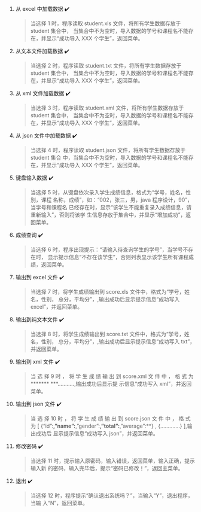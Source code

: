 1. 从 excel 中加载数据 ✔️

   > 当选择 1 时，程序读取 student.xls 文件，将所有学生数据存放于 student 集合中， 当集合中不为空时，导入数据的学号和课程名不能存在，并显示“成功导入 XXX 个学生”，返回菜单。

2. 从文本文件加载数据 ✔️

   > 当选择 2 时，程序读取 student.txt 文件，将所有学生数据存放于 student 集合中， 当集合中不为空时，导入数据的学号和课程名不能存在，并显示“成功导入 XXX 个学生”，返回菜单。

3. 从 xml 文件加载数据 ✔️

   > 当选择 3 时，程序读取 student.xml 文件，将所有学生数据存放于 student 集合中， 当集合中不为空时，导入数据的学号和课程名不能存在，并显示“成功导入 XXX 个学生”，返回菜单。

4. 从 json 文件中加载数据 ✔️

   > 当选择 4 时，程序读取 student.json 文件，将所有学生数据存放于 student 集合 中，当集合中不为空时，导入数据的学号和课程名不能存在，并显示“成功导入 XXX 个学生”，返回菜单。

5. 键盘输入数据 ✔️

   > 当选择 5 时，从键盘依次录入学生成绩信息，格式为“学号，姓名，性别，课程 名称，成绩”，如：“002，张三，男，java 程序设计，90”，当学号和课程名 已经存在时，显示“该学生不能重复录入成绩信息，请重新输入”，否则将该学 生信息存放于集合中，并显示“增加成功”，返回菜单。

6. 成绩查询 ✔️

   > 当选择 6 时，程序出现提示：“请输入待查询学生的学号”，当学号不存在时， 显示提示信息“不存在该学生”，否则列表显示该学生所有课程成绩，返回菜单。 

7. 输出到 excel 文件 ✔️

   > 当选择 7 时，将学生成绩输出到 score.xls 文件中，格式为“学号，姓名，性别， 总分，平均分”，,输出成功后显示提示信息“成功写入 excel”，并返回菜单。 

8. 输出到纯文本文件 ✔️

   > 当选择 8 时，将学生成绩输出到 score.txt 文件中，格式为“学号，姓名，性别， 总分，平均分”，,输出成功后显示提示信息“成功写入 txt”，并返回菜单。 

9. 输出到 xml 文件 ✔️

   > 当 选 择 9 时 ， 将 学 生 成 绩 输 出 到 score.xml 文 件 中 ， 格 式 为******* ***...........,输出成功后显示提 示信息“成功写入 xml”，并返回菜单。

10. 输出到 json 文件 ✔️

    > 当 选 择 10 时 ， 将 学 生 成 绩 输 出 到 score.json 文 件 中 ， 格 式 为 [ {“id”:**,”name”:**,”gender”:**,”total”:**,”average”:**} , {.............} ],输出成功后 显示提示信息“成功写入 json”，并返回菜单。

11. 修改密码 ✔️

    > 当选择 11 时，提示输入原密码，输入错误，返回菜单，输入正确，提示输入新 的密码，输入完毕后，提示“密码已修改！”，返回主菜单。

12. 退出 ✔️

    > 当选择 12 时，程序提示“确认退出系统吗？”，当输入“Y”，退出程序，当输 入“N”，返回菜单。

